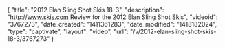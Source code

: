 {
    "title": "2012 Elan Sling Shot Skis 18-3",
    "description": "http:\/\/www.skis.com Review for the 2012 Elan Sling Shot Skis",
    "videoid": "3767273",
    "date_created": "1411361283",
    "date_modified": "1418182024",
    "type": "captivate",
    "layout": "video",
    "url": "\/v\/2012-elan-sling-shot-skis-18-3\/3767273"
}